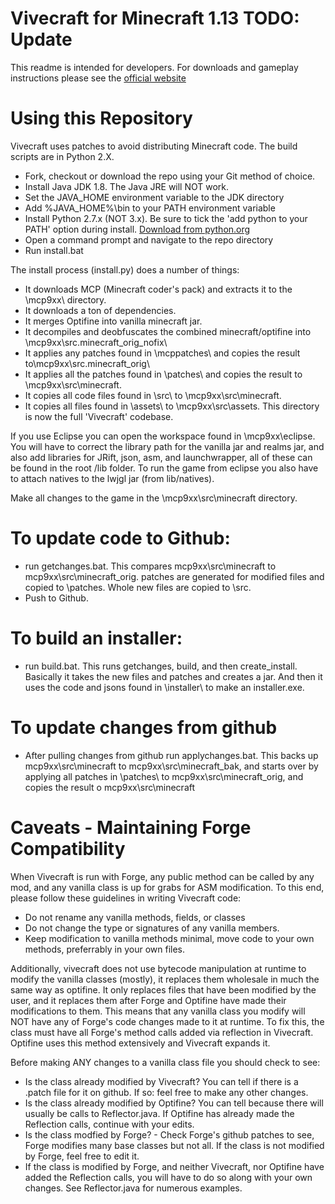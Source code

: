 Vivecraft for Minecraft 1.13
TODO: Update
=========

This readme is intended for developers. For downloads and gameplay instructions please see the [official website](http://www.vivecraft.org/)


Using this Repository
========
 
 Vivecraft uses patches to avoid distributing Minecraft code. The build scripts are in Python 2.X.
 
 - Fork, checkout or download the repo using your Git method of choice.
 - Install Java JDK 1.8. The Java JRE will NOT work.
 - Set the JAVA_HOME environment variable to the JDK directory
 - Add %JAVA_HOME%\bin to your PATH environment variable
 - Install Python 2.7.x (NOT 3.x). Be sure to tick the 'add python to your PATH' option during install. [Download from python.org](https://www.python.org/downloads/)
 - Open a command prompt and navigate to the repo directory
 - Run install.bat
 
The install process (install.py) does a number of things:
 - It downloads MCP (Minecraft coder's pack) and extracts it to the \mcp9xx\ directory.
 - It downloads a ton of dependencies.
 - It merges Optifine into vanilla minecraft jar.
 - It decompiles and deobfuscates the combined minecraft/optifine into \mcp9xx\src\.minecraft_orig_nofix\
 - It applies any patches found in \mcppatches\ and copies the result to\mcp9xx\src\.minecraft_orig\
 - It applies all the patches found in \patches\ and copies the result to \mcp9xx\src\minecraft\. 
 - It copies all code files found in \src\ to \mcp9xx\src\minecraft\. 
 - It copies all files found in \assets\ to \mcp9xx\src\assets\.
 This directory is now the full 'Vivecraft' codebase.
 
If you use Eclipse you can open the workspace found in \mcp9xx\eclipse. You will have to correct the library path for the vanilla jar and realms jar, and also add libraries for JRift, json, asm, and launchwrapper, all of these can be found in the root /lib folder. To run the game from eclipse you also have to attach natives to the lwjgl jar (from lib/natives).

Make all changes to the game in the \mcp9xx\src\minecraft directory.

To update code to Github:
========
 - run getchanges.bat. This compares mcp9xx\src\minecraft to mcp9xx\src\minecraft_orig. patches are generated for modified files and copied to \patches\. Whole new files are copied to \src\.
 - Push to Github.
 
To build an installer:
========
 - run build.bat. This runs getchanges, build, and then create_install. Basically it takes the new files and patches and creates a jar. And then it uses the code and jsons found in \installer\ to make an installer.exe.

To update changes from github
========
  - After pulling changes from github run applychanges.bat. This backs up mcp9xx\src\minecraft to mcp9xx\src\minecraft_bak, and starts over by applying all patches in \patches\ to mcp9xx\src\minecraft_orig, and copies the result o mcp9xx\src\minecraft
  
Caveats - Maintaining Forge Compatibility
========
When Vivecraft is run with Forge, any public method can be called by any mod, and any vanilla class is up for grabs for ASM modification. To this end, please follow these guidelines in writing Vivecraft code:
 - Do not rename any vanilla methods, fields, or classes
 - Do not change the type or signatures of any vanilla members.
 - Keep modification to vanilla methods minimal, move code to your own methods, preferrably in your own files.

Additionally, vivecraft does not use bytecode manipulation at runtime to modify the vanilla classes (mostly), it replaces them wholesale in much the same way as optifine. It only replaces files that have been modified by the user, and it replaces them after Forge and Optifine have made their modifications to them. This means that any vanilla class you modify will NOT have any of Forge's code changes made to it at runtime. To fix this, the class must have all Forge's method calls added via reflection in Vivecraft. Optifine uses this method extensively and Vivecraft expands it. 

Before making ANY changes to a vanilla class file you should check to see:
  - Is the class already modified by Vivecraft? You can tell if there is a .patch file for it on github. If so: feel free to make any other changes.
  - Is the class already modified by Optifine? You can tell because there will usually be calls to Reflector.java. If Optifine has already made the Reflection calls, continue with your edits.
  - Is the class modfied by Forge? - Check Forge's github patches to see, Forge modifies many base classes but not all. If the class is not modified by Forge, feel free to edit it.
  - If the class is modified by Forge, and neither Vivecraft, nor Optifine have added the Reflection calls, you will have to do so along with your own changes. See Reflector.java for numerous examples.
